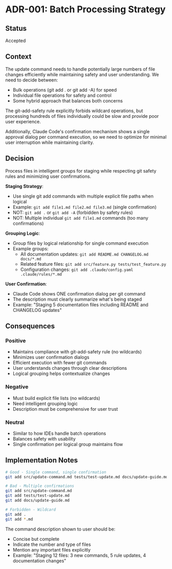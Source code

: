 # ADR-001: Batch Processing Strategy

## Status
Accepted

## Context
The update command needs to handle potentially large numbers of file changes efficiently while maintaining safety and user understanding. We need to decide between:
- Bulk operations (git add . or git add -A) for speed
- Individual file operations for safety and control
- Some hybrid approach that balances both concerns

The git-add-safety rule explicitly forbids wildcard operations, but processing hundreds of files individually could be slow and provide poor user experience.

Additionally, Claude Code's confirmation mechanism shows a single approval dialog per command execution, so we need to optimize for minimal user interruption while maintaining clarity.

## Decision
Process files in intelligent groups for staging while respecting git safety rules and minimizing user confirmations.

**Staging Strategy**:
- Use single git add commands with multiple explicit file paths when logical
- Example: `git add file1.md file2.md file3.md` (single confirmation)
- NOT: `git add .` or `git add -A` (forbidden by safety rules)
- NOT: Multiple individual `git add file1.md` commands (too many confirmations)

**Grouping Logic**:
- Group files by logical relationship for single command execution
- Example groups:
  - All documentation updates: `git add README.md CHANGELOG.md docs/*.md`
  - Related feature files: `git add src/feature.py tests/test_feature.py`
  - Configuration changes: `git add .claude/config.yaml .claude/rules/*.md`

**User Confirmation**:
- Claude Code shows ONE confirmation dialog per git command
- The description must clearly summarize what's being staged
- Example: "Staging 5 documentation files including README and CHANGELOG updates"

## Consequences

### Positive
- Maintains compliance with git-add-safety rule (no wildcards)
- Minimizes user confirmation dialogs
- Efficient execution with fewer git commands
- User understands changes through clear descriptions
- Logical grouping helps contextualize changes

### Negative
- Must build explicit file lists (no wildcards)
- Need intelligent grouping logic
- Description must be comprehensive for user trust

### Neutral
- Similar to how IDEs handle batch operations
- Balances safety with usability
- Single confirmation per logical group maintains flow

## Implementation Notes

```bash
# Good - Single command, single confirmation
git add src/update-command.md tests/test-update.md docs/update-guide.md

# Bad - Multiple confirmations
git add src/update-command.md
git add tests/test-update.md
git add docs/update-guide.md

# Forbidden - Wildcard
git add .
git add *.md
```

The command description shown to user should be:
- Concise but complete
- Indicate the number and type of files
- Mention any important files explicitly
- Example: "Staging 12 files: 3 new commands, 5 rule updates, 4 documentation changes"